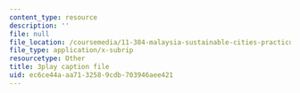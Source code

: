 ```yaml
---
content_type: resource
description: ''
file: null
file_location: /coursemedia/11-384-malaysia-sustainable-cities-practicum-spring-2018/ec6ce44aaa7132589cdb703946aee421_IlkbvrpAbPU.srt
file_type: application/x-subrip
resourcetype: Other
title: 3play caption file
uid: ec6ce44a-aa71-3258-9cdb-703946aee421
---
```

